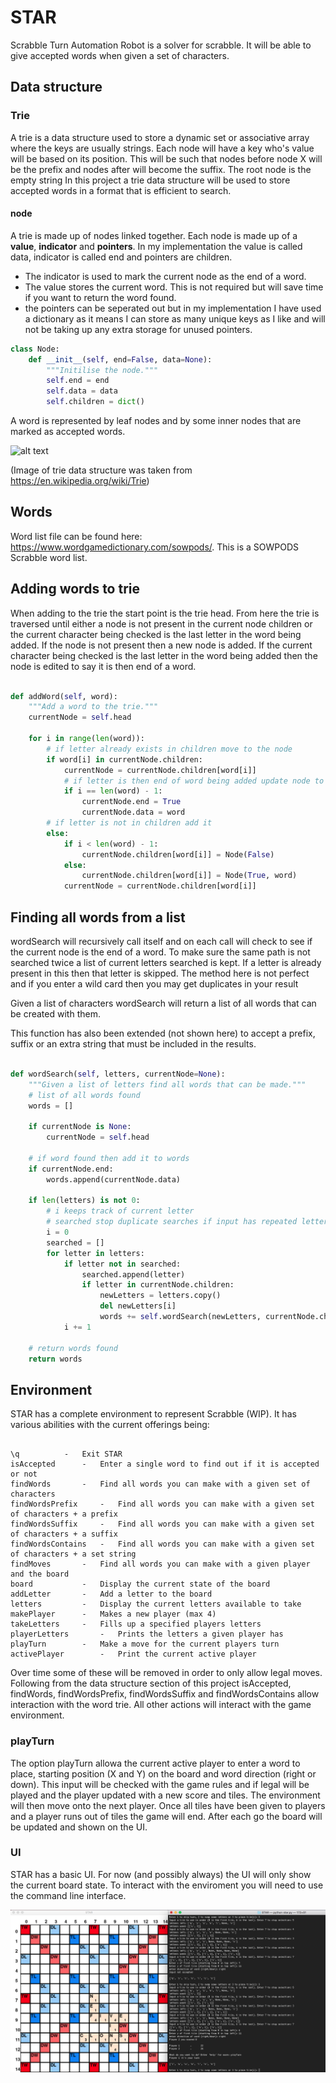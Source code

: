 # STAR

Scrabble Turn Automation Robot is a solver for scrabble. It will be able to give accepted words when given a set of characters.

## Data structure

### Trie

A trie is a data structure used to store a dynamic set or associative array where the keys are usually strings. Each node will have a key who's value will be based on its position. This will be such that nodes before node X will be the prefix and nodes after will become the suffix. The root node is the empty string In this project a trie data structure will be used to store accepted words in a format that is efficient to search.

#### node

A trie is made up of nodes linked together. Each node is made up of a **value**, **indicator** and **pointers**. In my implementation the value is called data, indicator is called end and pointers are children.
* The indicator is used to mark the current node as the end of a word.
* The value stores the current word. This is not required but will save time if you want to return the word found.
* the pointers can be seperated out but in my implementation I have used a dictionary as it means I can store as many unique keys as I like and will not be taking up any extra storage for unused pointers.

```Python
class Node:
	def __init__(self, end=False, data=None):
		"""Initilise the node."""
		self.end = end
		self.data = data
		self.children = dict()
```

A word is represented by leaf nodes and by some inner nodes that are marked as accepted words.

![alt text](https://upload.wikimedia.org/wikipedia/commons/thumb/b/be/Trie_example.svg/400px-Trie_example.svg.png)

(Image of trie data structure was taken from https://en.wikipedia.org/wiki/Trie)

## Words

Word list file can be found here: https://www.wordgamedictionary.com/sowpods/. This is a SOWPODS Scrabble word list.

## Adding words to trie

When adding to the trie the start point is the trie head. From here the trie is traversed until either a node is not present in the current node children or the current character being checked is the last letter in the word being added. If the node is not present then a new node is added. If the current character being checked is the last letter in the word being added then the node is edited to say it is then end of a word.

```Python

def addWord(self, word):
	"""Add a word to the trie."""
	currentNode = self.head

	for i in range(len(word)):
		# if letter already exists in children move to the node
		if word[i] in currentNode.children:
			currentNode = currentNode.children[word[i]]
			# if letter is then end of word being added update node to show this
			if i == len(word) - 1:
				currentNode.end = True
				currentNode.data = word
		# if letter is not in children add it
		else:
			if i < len(word) - 1:
				currentNode.children[word[i]] = Node(False)
			else:
				currentNode.children[word[i]] = Node(True, word)
			currentNode = currentNode.children[word[i]]

```

## Finding all words from a list

wordSearch will recursively call itself and on each call will check to see if the current node is the end of a word. To make sure the same path is not searched twice a list of current letters searched is kept. If a letter is already present in this then that letter is skipped. The method here is not perfect and if you enter a wild card then you may get duplicates in your result

Given a list of characters wordSearch will return a list of all words that can be created with them.

This function has also been extended (not shown here) to accept a prefix, suffix or an extra string that must be included in the results.

```Python

def wordSearch(self, letters, currentNode=None):
	"""Given a list of letters find all words that can be made."""
	# list of all words found
	words = []

	if currentNode is None:
		currentNode = self.head

	# if word found then add it to words
	if currentNode.end:
		words.append(currentNode.data)

	if len(letters) is not 0:
		# i keeps track of current letter
		# searched stop duplicate searches if input has repeated letters
		i = 0
		searched = []
		for letter in letters:
			if letter not in searched:
				searched.append(letter)
				if letter in currentNode.children:
					newLetters = letters.copy()
					del newLetters[i]
					words += self.wordSearch(newLetters, currentNode.children[letter])
			i += 1

	# return words found
	return words

```

## Environment

STAR has a complete environment to represent Scrabble (WIP). It has various abilities with the current offerings being:

```

\q			-	Exit STAR
isAccepted		-	Enter a single word to find out if it is accepted or not
findWords		-	Find all words you can make with a given set of characters
findWordsPrefix		-	Find all words you can make with a given set of characters + a prefix
findWordsSuffix		-	Find all words you can make with a given set of characters + a suffix
findWordsContains	-	Find all words you can make with a given set of characters + a set string
findMoves		-	Find all words you can make with a given player and the board
board			-	Display the current state of the board
addLetter		-	Add a letter to the board
letters			-	Display the current letters available to take
makePlayer		-	Makes a new player (max 4)
takeLetters		-	Fills up a specified players letters
playerLetters		-	Prints the letters a given player has
playTurn		-	Make a move for the current players turn
activePlayer		-	Print the current active player

```

Over time some of these will be removed in order to only allow legal moves. Following from the data structure section of this project isAccepted, findWords, findWordsPrefix, findWordsSuffix and findWordsContains allow interaction with the word trie. All other actions will interact with the game environment.


### playTurn

The option playTurn allowa the current active player to enter a word to place, starting position (X and Y) on the board and word direction (right or down). This input will be checked with the game rules and if legal will be played and the player updated with a new score and tiles. The environment will then move onto the next player. Once all tiles have been given to players and a player runs out of tiles the game will end. After each go the board will be updated and shown on the UI.

### UI

STAR has a basic UI. For now (and possibly always) the UI will only show the current board state. To interact with the enviroment you will need to use the command line interface.

![alt text](https://github.com/JackFurby/STAR/blob/master/UI.png)

